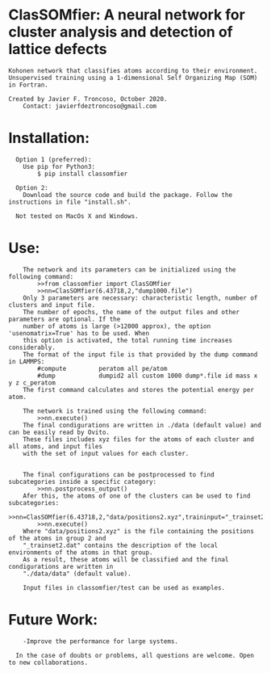 # ClasSOMfier: A neural network for cluster analysis and detection of lattice defects


    Kohonen network that classifies atoms according to their environment.
    Unsupervised training using a 1-dimensional Self Organizing Map (SOM) in Fortran.
    
    Created by Javier F. Troncoso, October 2020.
        Contact: javierfdeztroncoso@gmail.com


  #   Installation:
    
      Option 1 (preferred):
        Use pip for Python3:
            $ pip install classomfier
            
      Option 2:
        Download the source code and build the package. Follow the instructions in file "install.sh". 
    
      Not tested on MacOs X and Windows. 
   
  #   Use:
        
        The network and its parameters can be initialized using the following command:
            >>from classomfier import ClasSOMfier
            >>nn=ClasSOMfier(6.43718,2,"dump1000.file")
        Only 3 parameters are necessary: characteristic length, number of clusters and input file.
        The number of epochs, the name of the output files and other parameters are optional. If the 
        number of atoms is large (>12000 approx), the option 'usenomatrix=True' has to be used. When
        this option is activated, the total running time increases considerably.
        The format of the input file is that provided by the dump command in LAMMPS:
            #compute         peratom all pe/atom
            #dump            dumpid2 all custom 1000 dump*.file id mass x y z c_peratom
        The first command calculates and stores the potential energy per atom.
            
        The network is trained using the following command:
            >>nn.execute()
        The final condigurations are written in ./data (default value) and can be easily read by Ovito. 
        These files includes xyz files for the atoms of each cluster and all atoms, and input files 
        with the set of input values for each cluster.
        
            
        The final configurations can be postprocessed to find subcategories inside a specific category:
            >>nn.postprocess_output()
        Afer this, the atoms of one of the clusters can be used to find subcategories:
            >>nn=ClasSOMfier(6.43718,2,"data/positions2.xyz",traininput="_trainset2.dat",useexisting=True)   
            >>nn.execute()
        Where "data/positions2.xyz" is the file containing the positions of the atoms in group 2 and 
        "_trainset2.dat" contains the description of the local environments of the atoms in that group. 
        As a result, these atoms will be classified and the final condigurations are written in 
        "./data/data" (default value).

        Input files in classomfier/test can be used as examples.
        
      
  #   Future Work:
        
        -Improve the performance for large systems.
        
      In the case of doubts or problems, all questions are welcome. Open to new collaborations.
